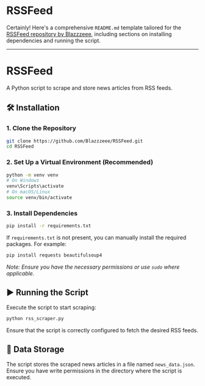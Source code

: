 # RSSFeed
Certainly! Here's a comprehensive `README.md` template tailored for the [RSSFeed repository by Blazzzeee](https://github.com/Blazzzeee/RSSFeed), including sections on installing dependencies and running the script.

---

# RSSFeed

A Python script to scrape and store news articles from RSS feeds.

## 🛠️ Installation

### 1. Clone the Repository

```bash
git clone https://github.com/Blazzzeee/RSSFeed.git
cd RSSFeed
```

### 2. Set Up a Virtual Environment (Recommended)

```bash
python -m venv venv
# On Windows
venv\Scripts\activate
# On macOS/Linux
source venv/bin/activate
```

### 3. Install Dependencies

```bash
pip install -r requirements.txt
```

If `requirements.txt` is not present, you can manually install the required packages. For example:

```bash
pip install requests beautifulsoup4
```

*Note: Ensure you have the necessary permissions or use `sudo` where applicable.*

## ▶️ Running the Script

Execute the script to start scraping:

```bash
python rss_scraper.py
```

Ensure that the script is correctly configured to fetch the desired RSS feeds.

## 📄 Data Storage

The script stores the scraped news articles in a file named `news_data.json`. Ensure you have write permissions in the directory where the script is executed.
